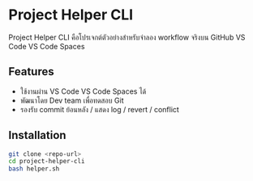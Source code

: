 # Project Helper CLI

Project Helper CLI คือโปรเจกต์ตัวอย่างสำหรับจำลอง workflow จริงบน GitHub VS Code VS Code Spaces

## Features
- ใช้งานผ่าน VS Code VS Code Spaces ได้
- พัฒนาโดย Dev team เพื่อทดสอบ Git
- รองรับ commit ย้อนหลัง / แสดง log / revert / conflict

## Installation
```bash
git clone <repo-url>
cd project-helper-cli
bash helper.sh
```
